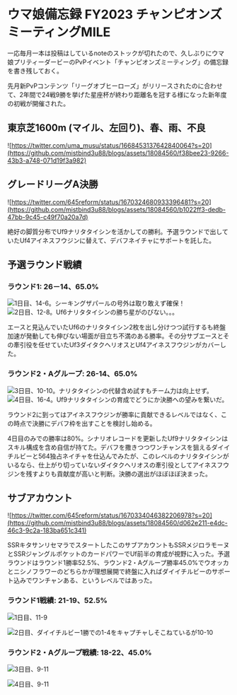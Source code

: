 # ウマ娘備忘録 FY2023 チャンピオンズミーティングMILE

一応毎月一本は投稿はしているnoteのストックが切れたので、久しぶりにウマ娘プリティーダービーのPvPイベント「チャンピオンズミーティング」の備忘録を書き残しておく。

先月新PvPコンテンツ「リーグオブヒーローズ」がリリースされたのに合わせて、2年間で24戦9勝を挙げた星座杯が終わり距離名を冠する様になった新年度の初戦が開催された。

## 東京芝1600m (マイル、左回り)、春、雨、不良

![https://twitter.com/uma_musu/status/1668453137642840064?s=20](https://github.com/mistbind3u88/blogs/assets/18084560/f38bee23-9266-43b3-a748-071d19f3a982)

## グレードリーグA決勝

![https://twitter.com/645reform/status/1670324680933396481?s=20](https://github.com/mistbind3u88/blogs/assets/18084560/b1022ff3-dedb-47bb-9c45-c49f70a20a7d)

絶好の脚質分布でUf9ナリタタイシンを活かしての勝利。予選ラウンドで出していたUf4アイネスフウジンに替えて、デバフネイチャにサポートを託した。

## 予選ラウンド戦績

### ラウンド1: 26－14、65.0%

![1日目、14-6。シーキングザパールの号外は取り敢えず確保！](https://github.com/mistbind3u88/blogs/assets/18084560/768875d1-16ad-47c6-b25b-1883324f095d)
![2日目、12-8。Uf6ナリタタイシンの勝ち星がのびない。。。](https://github.com/mistbind3u88/blogs/assets/18084560/3e728e6b-bd53-486f-a5fa-29da6300dd85)

エースと見込んでいたUf6のナリタタイシン2枚を出し分けつつ試行するも終盤加速が発動しても伸びない場面が目立ち不満のある勝率。その分サブエースとその牽引役を任せていたUf3ダイタクヘリオスとUf4アイネスフウジンがカバーした。

### ラウンド2・Aグループ: 26-14、65.0%

![3日目、10-10。ナリタタイシンの代替含め試すもチーム力は向上せず。](https://github.com/mistbind3u88/blogs/assets/18084560/102fcb47-418a-43c8-a5f1-aaf8fa3cf31e)
![4日目、16-4。Uf9ナリタタイシンの育成でどうにか決勝への望みを繋いだ。](https://github.com/mistbind3u88/blogs/assets/18084560/dab290e6-1ba2-4c52-b88a-db61eb278312)

ラウンド2に到ってはアイネスフウジンが勝率に貢献できるレベルではなく、この時点で決勝にデバフ枠を出すことを検討し始める。

4日目のみでの勝率は80%。シナリオレコードを更新したUf9ナリタタイシンはスキル構成を含め自信が持てた。デバフを撒きつつワンチャンスを狙えるダイイチルビーと564独占ネイチャを仕込んでみたが、このレベルのナリタタイシンがいるなら、仕上がり切っていないダイタクヘリオスの牽引役としてアイネスフウジンを残すよりも貢献度が高いと判断。決勝の選出がほぼほぼ決まった。

## サブアカウント

![https://twitter.com/645reform/status/1670334046382206978?s=20](https://github.com/mistbind3u88/blogs/assets/18084560/d062e211-e4dc-46c3-9c2a-183ba651c341)

SSRキタサンリセマラでスタートしたこのサブアカウントもSSRメジロラモーヌとSSRジャングルポケットのカードパワーでUf前半の育成が視野に入った。予選ラウンドはラウンド1勝率52.5%、ラウンド2・Aグループ勝率45.0%でウオッカとニシノフラワーのどちらかが理想展開で終盤に入ればダイイチルビーのサポート込みでワンチャンある、というレベルではあった。

### ラウンド1戦績: 21-19、52.5%

![1日目、11-9](https://github.com/mistbind3u88/blogs/assets/18084560/c413ffce-d487-47d8-a17b-0769a1c2c35b)

![2日目、ダイイチルビー1勝での1-4をキャプチャしそこねているが10-10](https://github.com/mistbind3u88/blogs/assets/18084560/e60c39b9-7bf5-4617-bbc3-d3ea7e28cd6e)

### ラウンド2・Aグループ戦績: 18-22、45.0%

![3日目、9-11](https://github.com/mistbind3u88/blogs/assets/18084560/060f8cd3-96b9-40c8-a91b-cdd225188224)

![4日目、9-11](https://github.com/mistbind3u88/blogs/assets/18084560/ca071da7-f84d-4ae4-8d56-2649a01f3661)
